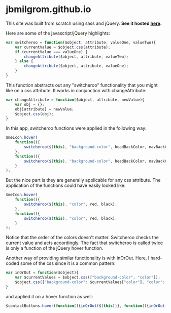 jbmilgrom.github.io
===================


This site was built from scratch using sass and jQuery.  **See it hosted [here](http://jonathanmilgrom.com).**

Here are some of the javascript/jQuery highlights:

```javascript
var switcheroo = function($object, attribute, valueOne, valueTwo){
	var currentValue = $object.css(attribute);
	if (currentValue === valueOne) {
		changeAttribute($object, attribute, valueTwo);
	} else {
		changeAttribute($object, attribute, valueOne);
	}
}
```

This function abstracts out any "switcheroo" functionality that you might like on a css attribute.  It works in conjunction with changeAttribute: 

```javascript
var changeAttribute = function($object, attribute, newValue){
	var obj = {};
	obj[attribute] = newValue; 
	$object.css(obj);
}
```

In this app, switcheroo functions were applied in the following way: 

```javascript
$meIcon.hover(
	function(){
		switcheroo($(this), "background-color", headBackColor, navBackColorNew);
	}, 
	function(){
		switcheroo($(this), "background-color", headBackColor, navBackColorNew);
	}
);
```
	
But the nice part is they are generally applicable for any css attribute.  The application of the functions could have easily looked like:

```javascript
$meIcon.hover(
	function(){
		switcheroo($(this), "color", red, black);
	}, 
	function(){
		switcheroo($(this), "color", red, black);
	}
);
```
	
Notice that the order of the colors doesn't matter.  Switcheroo checks the current value and acts accordingly.  The fact that switcheroo is called twice is only a function of the jQuery hover function. 
	
Another way of providing similar functionality is with inOrOut.  Here, I hard-coded some of the css since it is a common pattern: 

```javascript
var inOrOut = function($object){
	var $currentValues = $object.css(["background-color", "color"]);
	$object.css({"background-color": $currentValues["color"], "color": 	$currentValues["background-color"] });
}
```

and applied it on a hover function as well:

```javascript
$contactButtons.hover(function(){inOrOut($(this))}, function(){inOrOut($(this))});
```

